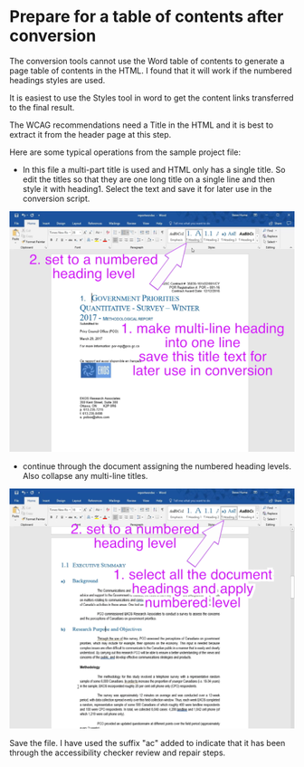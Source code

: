 # Prepare for a table of contents after conversion

The conversion tools cannot use the Word table of contents to generate a page table of contents in the HTML.  I found that it will work if the numbered headings styles are used. 

It is easiest to use the Styles tool in word to get the content links transferred to the final result.

The WCAG recommendations need a Title in the HTML and it is best to extract it from the header page at this step.

Here are some typical operations from the sample project file:

- In this file a multi-part title is used and HTML only has a single title. So edit the titles so that they are one long title on a single line and then style it with heading1.  Select the text and save it for later use in the conversion script.

![collapse title and assign heading1 style](images/6-accessibilitypart4-1.png)

- continue through the document assigning the numbered heading levels.  Also collapse any multi-line titles.

![remove excess blank characters](images/6-accessibilitypart4-2.png)

Save the file.  I have used the suffix "ac" added to indicate that it has been through the accessibility checker review and repair steps.